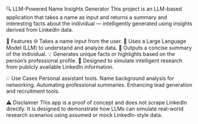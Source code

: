 ﻿🔍 LLM-Powered Name Insights Generator
This project is an LLM-based application that takes a name as input and returns a summary and interesting facts about the individual — intelligently generated using insights derived from LinkedIn data.

🚀 Features
	🌐 Takes a name input from the user.
	🧠 Uses a Large Language Model (LLM) to understand and analyze data.
	📝 Outputs a concise summary of the individual.
	💡 Generates unique facts or highlights based on the person’s professional profile.
	🤖 Designed to simulate intelligent research from publicly available LinkedIn information.

💡 Use Cases
	Personal assistant tools.
	Name background analysis for networking.
	Automating professional summaries.
	Enhancing lead generation and recruitment tools.

⚠️ Disclaimer
	This app is a proof of concept and does not scrape LinkedIn directly. It is designed to demonstrate how LLMs can simulate real-world research scenarios using assumed or mock LinkedIn-style data.